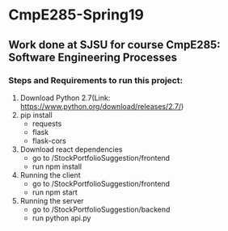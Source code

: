 # CmpE285-Spring19
## Work done at SJSU for course CmpE285: Software Engineering Processes

### Steps and Requirements to run this project:
1. Download Python 2.7(Link: https://www.python.org/download/releases/2.7/)
2. pip install
    - requests
    - flask
    - flask-cors
3. Download react dependencies
    - go to /StockPortfolioSuggestion/frontend
    - run npm install
4. Running the client
    - go to /StockPortfolioSuggestion/frontend
    - run npm start
5. Running the server
    - go to /StockPortfolioSuggestion/backend
    - run python api.py


